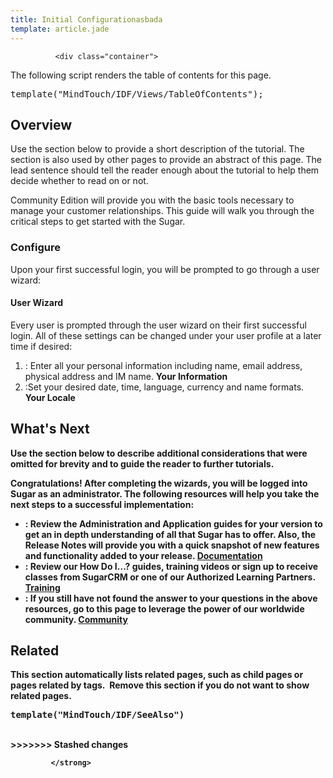 ```yaml
---
title: Initial Configurationasbada
template: article.jade
---
```



              
              
              <div class="container">
  <p class="comment">The following script renders the table of contents for this page.</p>
  <pre class="script">template("MindTouch/IDF/Views/TableOfContents");</pre>
  <h2>Overview</h2>
  <p class="comment">Use the section below to provide a short description of the tutorial. The section is also used by other pages to provide an abstract of this page. The lead sentence should tell the reader enough about the tutorial to help them decide whether to read on or not.</p>
  <p>Community Edition will provide you with the basic tools necessary to manage your customer relationships. This guide will walk you through the critical steps to get started with the Sugar.</p>
  <h3>Configure</h3>
  <p>Upon your first successful login, you will be prompted to go through a user wizard:</p>
  <h4>User Wizard</h4>
  <p>Every user is prompted through the user wizard on their first successful login. All of these settings can be changed under your user profile at a later time if desired:</p>
  <ol>
    <li>
      : Enter all your personal information including name, email address, physical address and IM name.
      <strong>Your Information</strong>
    </li>
    <li>
      :Set your desired date, time, language, currency and name formats.
      <strong>Your Locale</strong>
      <strong>
    </strong></li><strong>
  </strong></ol><strong>
  <h2>What's Next</h2>
  <p class="comment">Use the section below to describe additional considerations that were omitted for brevity and to guide the reader to further tutorials.</p>
  <p>Congratulations! After completing the wizards, you will be logged into Sugar as an administrator. The following resources will help you take the next steps to a successful implementation:</p>
  <ul>
    <li>
      : Review the Administration and Application guides for your version to get an in depth understanding of all that Sugar has to offer. Also, the Release Notes will provide you with a quick snapshot of new features and functionality added to your release.
      <strong>
        <a title="02_Documentation/01_Sugar_Editions/05_Sugar_Community_Edition" href="//02_Documentation/01_Sugar_Editions/05_Sugar_Community_Edition">Documentation</a>
      </strong>
    </li>
    <li>
      : Review our How Do I...? guides, training videos or sign up to receive classes from SugarCRM or one of our Authorized Learning Partners.
      <strong>
        <a title="03_Training" href="//03_Training">Training</a>
      </strong>
    </li>
    <li>
      : If you still have not found the answer to your questions in the above resources, go to this page to leverage the power of our worldwide community.
      <a title="Community" href="//01_Get_Started/01_End_Users/02_Community_Edition/03_Community">
        <strong>Community</strong>
      </a>
    </li>
  </ul>
  <h2>Related</h2>
  <p class="comment">This section automatically lists related pages, such as child pages or pages related by tags.&nbsp; Remove this section if you do not want to show related pages.</p>
  <pre class="script">template("MindTouch/IDF/SeeAlso")</pre>
  <br>
</strong></div><strong>
&gt;&gt;&gt;&gt;&gt;&gt;&gt; Stashed changes

             </strong>
             
             
